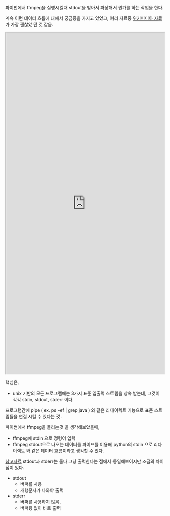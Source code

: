 파이썬에서 ffmpeg을 실행시킬때 stdout을 받아서 파싱해서 뭔가를 하는 작업을 한다. 

계속 이런 데이터 흐름에 대해서 궁금증을 가지고 있었고, 여러 자료중 [위키피디아 자료](https://ko.wikipedia.org/wiki/%ED%91%9C%EC%A4%80_%EC%8A%A4%ED%8A%B8%EB%A6%BC)가 가장 괜찮았 던 것 같음.

<iframe src="https://ko.wikipedia.org/wiki/%ED%91%9C%EC%A4%80_%EC%8A%A4%ED%8A%B8%EB%A6%BC" width="100%" height="1080px"></iframe>

핵심은,
- unix 기반의 모든 프로그램에는 3가지 표준 입출력 스트림을 상속 받는데, 그것이 각각 stdin, stdout, stderr 이다.

프로그램간에 pipe ( ex. ps -ef | grep java ) 와 같은 리다이렉트 기능으로 표준 스트림들을 연결 시킬 수 있다는 것.

파이썬에서 ffmpeg을 돌리는것 을 생각해보았을때,
- ffmpeg에 stdin 으로 명령어 입력
- ffmpeg stdout으로 나오는 데이터를 파이프를 이용해 python의 stdin 으로 리다이렉트
와 같은 데이터 흐름이라고 생각할 수 있다.

[참고자료](https://eteo.tistory.com/343)
stdout과 stderr는 둘다 그냥 출력한다는 점에서 동일해보이지만 조금의 차이점이 있다.
- stdout
	- 버퍼를 사용
	- 개행문자가 나와야 출력
- stderr
	- 버퍼를 사용하지 않음.
	- 버퍼링 없이 바로 출력